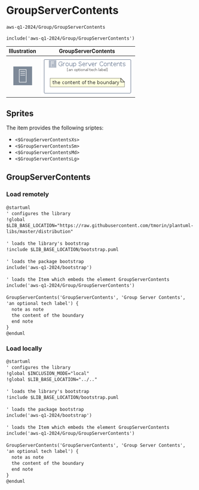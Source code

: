 # GroupServerContents


```text
aws-q1-2024/Group/GroupServerContents
```

```text
include('aws-q1-2024/Group/GroupServerContents')
```



| Illustration | GroupServerContents |
| :---: | :---: |
| ![illustration for Illustration](../../aws-q1-2024/Resource/GroupIcons/ServerContents.png) | ![illustration for GroupServerContents](../../aws-q1-2024/Group/GroupServerContents.Local.png) |



## Sprites
The item provides the following sriptes:

- `<$GroupServerContentsXs>`
- `<$GroupServerContentsSm>`
- `<$GroupServerContentsMd>`
- `<$GroupServerContentsLg>`





## GroupServerContents

### Load remotely
```plantuml
@startuml
' configures the library
!global $LIB_BASE_LOCATION="https://raw.githubusercontent.com/tmorin/plantuml-libs/master/distribution"

' loads the library's bootstrap
!include $LIB_BASE_LOCATION/bootstrap.puml

' loads the package bootstrap
include('aws-q1-2024/bootstrap')

' loads the Item which embeds the element GroupServerContents
include('aws-q1-2024/Group/GroupServerContents')

GroupServerContents('GroupServerContents', 'Group Server Contents', 'an optional tech label') {
  note as note
  the content of the boundary
  end note
}
@enduml
```

### Load locally
```plantuml
@startuml
' configures the library
!global $INCLUSION_MODE="local"
!global $LIB_BASE_LOCATION="../.."

' loads the library's bootstrap
!include $LIB_BASE_LOCATION/bootstrap.puml

' loads the package bootstrap
include('aws-q1-2024/bootstrap')

' loads the Item which embeds the element GroupServerContents
include('aws-q1-2024/Group/GroupServerContents')

GroupServerContents('GroupServerContents', 'Group Server Contents', 'an optional tech label') {
  note as note
  the content of the boundary
  end note
}
@enduml
```

